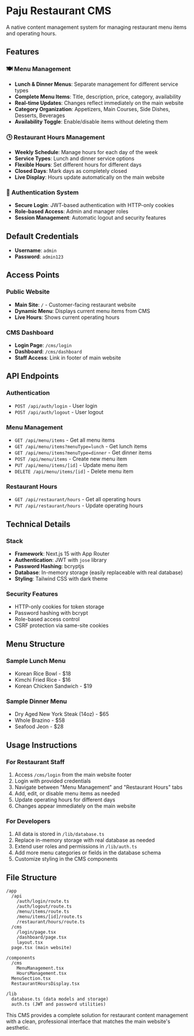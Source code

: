 # Paju Restaurant CMS

A native content management system for managing restaurant menu items and operating hours.

## Features

### 🍽️ Menu Management
- **Lunch & Dinner Menus**: Separate management for different service types
- **Complete Menu Items**: Title, description, price, category, availability
- **Real-time Updates**: Changes reflect immediately on the main website
- **Category Organization**: Appetizers, Main Courses, Side Dishes, Desserts, Beverages
- **Availability Toggle**: Enable/disable items without deleting them

### 🕒 Restaurant Hours Management
- **Weekly Schedule**: Manage hours for each day of the week
- **Service Types**: Lunch and dinner service options
- **Flexible Hours**: Set different hours for different days
- **Closed Days**: Mark days as completely closed
- **Live Display**: Hours update automatically on the main website

### 🔐 Authentication System
- **Secure Login**: JWT-based authentication with HTTP-only cookies
- **Role-based Access**: Admin and manager roles
- **Session Management**: Automatic logout and security features

## Default Credentials
- **Username**: `admin`
- **Password**: `admin123`

## Access Points

### Public Website
- **Main Site**: `/` - Customer-facing restaurant website
- **Dynamic Menu**: Displays current menu items from CMS
- **Live Hours**: Shows current operating hours

### CMS Dashboard
- **Login Page**: `/cms/login`
- **Dashboard**: `/cms/dashboard`
- **Staff Access**: Link in footer of main website

## API Endpoints

### Authentication
- `POST /api/auth/login` - User login
- `POST /api/auth/logout` - User logout

### Menu Management
- `GET /api/menu/items` - Get all menu items
- `GET /api/menu/items?menuType=lunch` - Get lunch items
- `GET /api/menu/items?menuType=dinner` - Get dinner items
- `POST /api/menu/items` - Create new menu item
- `PUT /api/menu/items/[id]` - Update menu item
- `DELETE /api/menu/items/[id]` - Delete menu item

### Restaurant Hours
- `GET /api/restaurant/hours` - Get all operating hours
- `PUT /api/restaurant/hours` - Update operating hours

## Technical Details

### Stack
- **Framework**: Next.js 15 with App Router
- **Authentication**: JWT with `jose` library
- **Password Hashing**: bcryptjs
- **Database**: In-memory storage (easily replaceable with real database)
- **Styling**: Tailwind CSS with dark theme

### Security Features
- HTTP-only cookies for token storage
- Password hashing with bcrypt
- Role-based access control
- CSRF protection via same-site cookies

## Menu Structure

### Sample Lunch Menu
- Korean Rice Bowl - $18
- Kimchi Fried Rice - $16  
- Korean Chicken Sandwich - $19

### Sample Dinner Menu
- Dry Aged New York Steak (14oz) - $65
- Whole Brazino - $58
- Seafood Jeon - $28

## Usage Instructions

### For Restaurant Staff
1. Access `/cms/login` from the main website footer
2. Login with provided credentials
3. Navigate between "Menu Management" and "Restaurant Hours" tabs
4. Add, edit, or disable menu items as needed
5. Update operating hours for different days
6. Changes appear immediately on the main website

### For Developers
1. All data is stored in `/lib/database.ts`
2. Replace in-memory storage with real database as needed
3. Extend user roles and permissions in `/lib/auth.ts`
4. Add more menu categories or fields in the database schema
5. Customize styling in the CMS components

## File Structure
```
/app
  /api
    /auth/login/route.ts
    /auth/logout/route.ts  
    /menu/items/route.ts
    /menu/items/[id]/route.ts
    /restaurant/hours/route.ts
  /cms
    /login/page.tsx
    /dashboard/page.tsx
    layout.tsx
  page.tsx (main website)

/components
  /cms
    MenuManagement.tsx
    HoursManagement.tsx
  MenuSection.tsx
  RestaurantHoursDisplay.tsx

/lib
  database.ts (data models and storage)
  auth.ts (JWT and password utilities)
```

This CMS provides a complete solution for restaurant content management with a clean, professional interface that matches the main website's aesthetic.